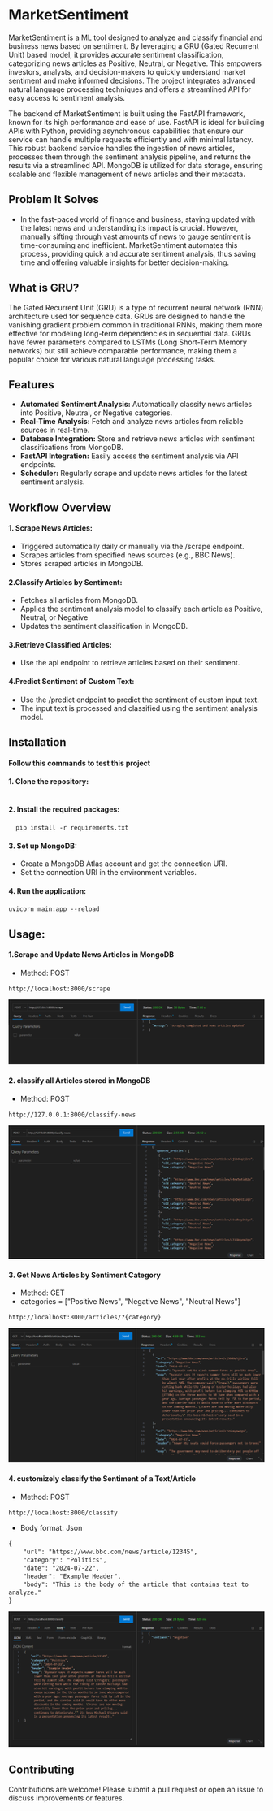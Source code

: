 # MarketSentiment

MarketSentiment is a ML tool designed to analyze and classify financial and business news based on sentiment. By leveraging a GRU (Gated Recurrent Unit) based model, it provides accurate sentiment classification, categorizing news articles as Positive, Neutral, or Negative. This empowers investors, analysts, and decision-makers to quickly understand market sentiment and make informed decisions. The project integrates advanced natural language processing techniques and offers a streamlined API for easy access to sentiment analysis.

The backend of MarketSentiment is built using the FastAPI framework, known for its high performance and ease of use. FastAPI is ideal for building APIs with Python, providing asynchronous capabilities that ensure our service can handle multiple requests efficiently and with minimal latency. This robust backend service handles the ingestion of news articles, processes them through the sentiment analysis pipeline, and returns the results via a streamlined API. MongoDB is utilized for data storage, ensuring scalable and flexible management of news articles and their metadata.

## Problem It Solves

- In the fast-paced world of finance and business, staying updated with the latest news and understanding its impact is crucial. However, manually sifting through vast amounts of news to gauge sentiment is time-consuming and inefficient. MarketSentiment automates this process, providing quick and accurate sentiment analysis, thus saving time and offering valuable insights for better decision-making.

## What is GRU?
The Gated Recurrent Unit (GRU) is a type of recurrent neural network (RNN) architecture used for sequence data. GRUs are designed to handle the vanishing gradient problem common in traditional RNNs, making them more effective for modeling long-term dependencies in sequential data. GRUs have fewer parameters compared to LSTMs (Long Short-Term Memory networks) but still achieve comparable performance, making them a popular choice for various natural language processing tasks.

## Features

- **Automated Sentiment Analysis:** Automatically classify news articles into Positive, Neutral, or Negative categories.
- **Real-Time Analysis:** Fetch and analyze news articles from reliable sources in real-time.
- **Database Integration:** Store and retrieve news articles with sentiment classifications from MongoDB.
- **FastAPI Integration:** Easily access the sentiment analysis via API endpoints.
- **Scheduler:** Regularly scrape and update news articles for the latest sentiment analysis.

## Workflow Overview

#### 1. Scrape News Articles:
- Triggered automatically daily or manually via the /scrape endpoint.
- Scrapes articles from specified news sources (e.g., BBC News).
- Stores scraped articles in MongoDB.

#### 2.Classify Articles by Sentiment:
- Fetches all articles from MongoDB.
- Applies the sentiment analysis model to classify each article as Positive, Neutral, or Negative
- Updates the sentiment classification in MongoDB.

#### 3.Retrieve Classified Articles:
- Use the api endpoint to retrieve articles based on their sentiment.

#### 4.Predict Sentiment of Custom Text:
- Use the /predict endpoint to predict the sentiment of custom input text.
- The input text is processed and classified using the sentiment analysis model.




## Installation

#### Follow this commands to test this project

#### 1. Clone the repository:

```

```

#### 2. Install the required packages:

```
  pip install -r requirements.txt
```

#### 3. Set up MongoDB:
- Create a MongoDB Atlas account and get the connection URI.
- Set the connection URI in the environment variables.

#### 4. Run the application:
```
uvicorn main:app --reload
```

## Usage:



#### 1.Scrape and Update News Articles in MongoDB
- Method: POST
```
http://localhost:8000/scrape
```
![Alt text](DemoPictures/scrap.png)

#### 2. classify all Articles stored in MongoDB
- Method: POST
```
http://127.0.0.1:8000/classify-news
```
![Alt text](DemoPictures/classifyalldata.png)

#### 3. Get News Articles by Sentiment Category
- Method: GET
- categories = ["Positive News", "Negative News", "Neutral News"]

```
http://localhost:8000/articles/?{category}
```
![Alt text](DemoPictures/getcategory.png)

#### 4. customizely classify the Sentiment of a Text/Article
- Method: POST

```
http://localhost:8000/classify
```
- Body format: Json
```
{
    "url": "https://www.bbc.com/news/article/12345",
    "category": "Politics",
    "date": "2024-07-22",
    "header": "Example Header",
    "body": "This is the body of the article that contains text to analyze."
}
```

![Alt text](DemoPictures/classify.png)


## Contributing

Contributions are welcome! Please submit a pull request or open an issue to discuss improvements or features.

